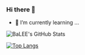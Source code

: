 ### Hi there 👋
- 🌱 I’m currently learning ...
<!--
**tidik/tidik** is a ✨ _special_ ✨ repository because its `README.md` (this file) appears on your GitHub profile.

Here are some ideas to get you started:

- 🔭 I’m currently working on ...
- 🌱 I’m currently learning ...
- 👯 I’m looking to collaborate on ...
- 🤔 I’m looking for help with ...
- 💬 Ask me about ...
- 📫 How to reach me: ...
- 😄 Pronouns: ...
- ⚡ Fun fact: ...
-->

![BaLEE's GitHub Stats]([https://github-readme-stats.vercel.app/api?username=anuraghazra&show_icons=true&theme=radical](https://github-readme-stats.vercel.app/api?username=tidik&show_icons=true&theme=ambient_gradient)https://github-readme-stats.vercel.app/api?username=tidik&show_icons=true&theme=ambient_gradient)

[![Top Langs](https://github-readme-stats.vercel.app/api/top-langs/?username=anuraghazra)]([https://github.com/anuraghazra/github-readme-stats](https://github-readme-stats.vercel.app/api/top-langs/?username=tidik&theme=calm)https://github-readme-stats.vercel.app/api/top-langs/?username=tidik&theme=calm)

